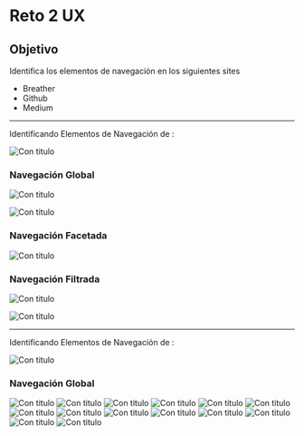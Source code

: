 # Reto 2 UX 

## Objetivo
Identifica los elementos de navegación en los siguientes sites
* Breather
* Github
* Medium
---
Identificando Elementos de Navegación de :

![Con titulo](assets/docs/logo.jpg "titulo")

###  Navegación Global

![Con titulo](assets/docs/nav1.jpg "titulo")

![Con titulo](assets/docs/nav5.jpg "titulo")

###  Navegación Facetada 

![Con titulo](assets/docs/nav2.jpg "titulo")
###  Navegación Filtrada

![Con titulo](assets/docs/nav4.jpg "titulo")

![Con titulo](assets/docs/nav3.jpg "titulo")

---
Identificando Elementos de Navegación de :

![Con titulo](assets/docs/logogit.png "titulo")

### Navegación Global

![Con titulo](assets/docs/na1.JPG "titulo")
![Con titulo](assets/docs/na2.JPG "titulo")
![Con titulo](assets/docs/na3.JPG "titulo")
![Con titulo](assets/docs/na4.JPG "titulo")
![Con titulo](assets/docs/na5.JPG "titulo")
![Con titulo](assets/docs/na6.JPG "titulo")
![Con titulo](assets/docs/na8.JPG "titulo")
![Con titulo](assets/docs/na9.JPG "titulo")
![Con titulo](assets/docs/na10.JPG "titulo")
![Con titulo](assets/docs/na11.JPG "titulo")
![Con titulo](assets/docs/na12.JPG "titulo")
![Con titulo](assets/docs/na13.JPG "titulo")
![Con titulo](assets/docs/na14.JPG "titulo")
![Con titulo](assets/docs/na15.JPG "titulo")